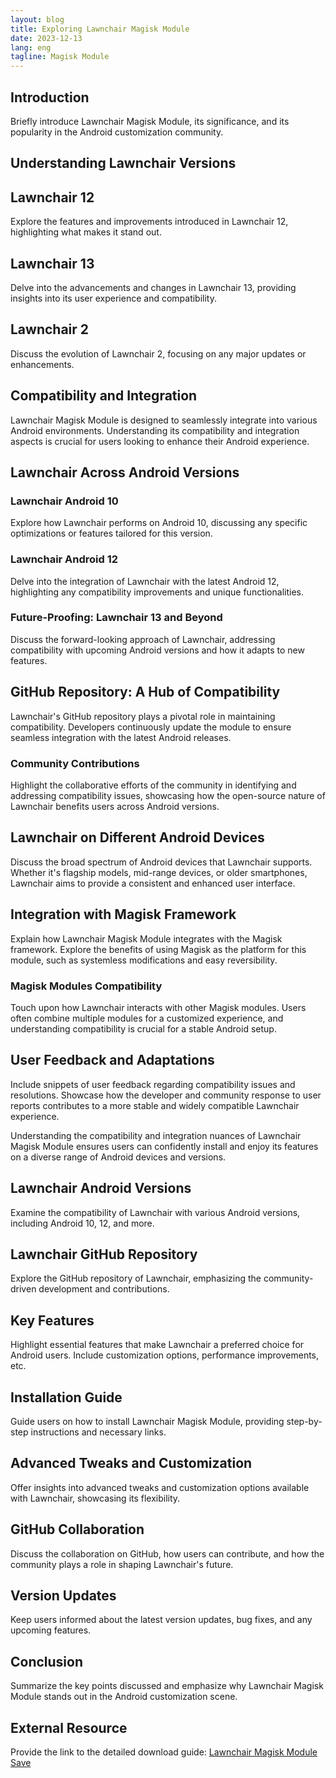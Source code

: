 ```yaml
---
layout: blog
title: Exploring Lawnchair Magisk Module
date: 2023-12-13
lang: eng
tagline: Magisk Module
---
```

<script async src="https://pagead2.googlesyndication.com/pagead/js/adsbygoogle.js?client=ca-pub-8370893026371321"
     crossorigin="anonymous"></script>
<!-- Display 2 -->
<ins class="adsbygoogle"
     style="display:block"
     data-ad-client="ca-pub-8370893026371321"
     data-ad-slot="4101050007"
     data-ad-format="auto"
     data-full-width-responsive="true"></ins>
<script>
     (adsbygoogle = window.adsbygoogle || []).push({});
</script>
## Introduction

Briefly introduce Lawnchair Magisk Module, its significance, and its popularity in the Android customization community.

## Understanding Lawnchair Versions

## Lawnchair 12

Explore the features and improvements introduced in Lawnchair 12, highlighting what makes it stand out.

## Lawnchair 13

Delve into the advancements and changes in Lawnchair 13, providing insights into its user experience and compatibility.

## Lawnchair 2

Discuss the evolution of Lawnchair 2, focusing on any major updates or enhancements.

## Compatibility and Integration

Lawnchair Magisk Module is designed to seamlessly integrate into various Android environments. Understanding its compatibility and integration aspects is crucial for users looking to enhance their Android experience.

## Lawnchair Across Android Versions

### Lawnchair Android 10

Explore how Lawnchair performs on Android 10, discussing any specific optimizations or features tailored for this version.

### Lawnchair Android 12

Delve into the integration of Lawnchair with the latest Android 12, highlighting any compatibility improvements and unique functionalities.

### Future-Proofing: Lawnchair 13 and Beyond

Discuss the forward-looking approach of Lawnchair, addressing compatibility with upcoming Android versions and how it adapts to new features.

## GitHub Repository: A Hub of Compatibility

Lawnchair's GitHub repository plays a pivotal role in maintaining compatibility. Developers continuously update the module to ensure seamless integration with the latest Android releases.

### Community Contributions

Highlight the collaborative efforts of the community in identifying and addressing compatibility issues, showcasing how the open-source nature of Lawnchair benefits users across Android versions.

## Lawnchair on Different Android Devices

Discuss the broad spectrum of Android devices that Lawnchair supports. Whether it's flagship models, mid-range devices, or older smartphones, Lawnchair aims to provide a consistent and enhanced user interface.

## Integration with Magisk Framework

Explain how Lawnchair Magisk Module integrates with the Magisk framework. Explore the benefits of using Magisk as the platform for this module, such as systemless modifications and easy reversibility.

### Magisk Modules Compatibility

Touch upon how Lawnchair interacts with other Magisk modules. Users often combine multiple modules for a customized experience, and understanding compatibility is crucial for a stable Android setup.

## User Feedback and Adaptations

Include snippets of user feedback regarding compatibility issues and resolutions. Showcase how the developer and community response to user reports contributes to a more stable and widely compatible Lawnchair experience.

Understanding the compatibility and integration nuances of Lawnchair Magisk Module ensures users can confidently install and enjoy its features on a diverse range of Android devices and versions.


## Lawnchair Android Versions

Examine the compatibility of Lawnchair with various Android versions, including Android 10, 12, and more.

## Lawnchair GitHub Repository

Explore the GitHub repository of Lawnchair, emphasizing the community-driven development and contributions.

## Key Features

Highlight essential features that make Lawnchair a preferred choice for Android users. Include customization options, performance improvements, etc.

## Installation Guide

Guide users on how to install Lawnchair Magisk Module, providing step-by-step instructions and necessary links.

## Advanced Tweaks and Customization

Offer insights into advanced tweaks and customization options available with Lawnchair, showcasing its flexibility.

## GitHub Collaboration

Discuss the collaboration on GitHub, how users can contribute, and how the community plays a role in shaping Lawnchair's future.

## Version Updates

Keep users informed about the latest version updates, bug fixes, and any upcoming features.

## Conclusion

Summarize the key points discussed and emphasize why Lawnchair Magisk Module stands out in the Android customization scene.

## External Resource

Provide the link to the detailed download guide: [Lawnchair Magisk Module Save](https://www.magiskflash.com/2023/11/lawnchair-magisk-module-download.html)
